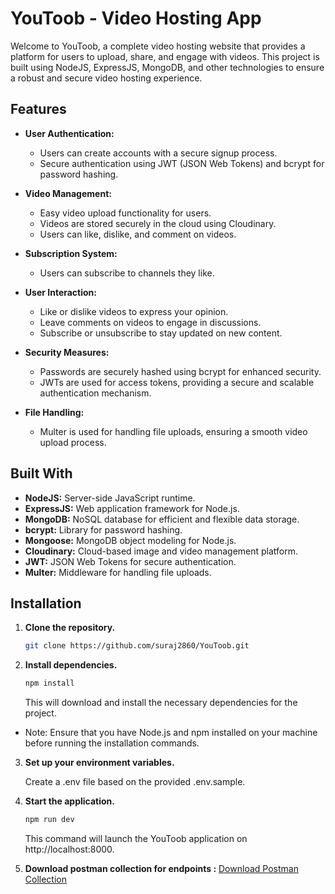# YouToob - Video Hosting App

Welcome to YouToob, a complete video hosting website that provides a platform for users to upload, share, and engage with videos. This project is built using NodeJS, ExpressJS, MongoDB, and other technologies to ensure a robust and secure video hosting experience.

## Features

- **User Authentication:**
  - Users can create accounts with a secure signup process.
  - Secure authentication using JWT (JSON Web Tokens) and bcrypt for password hashing.

- **Video Management:**
  - Easy video upload functionality for users.
  - Videos are stored securely in the cloud using Cloudinary.
  - Users can like, dislike, and comment on videos.

- **Subscription System:**
  - Users can subscribe to channels they like.
  

- **User Interaction:**
  - Like or dislike videos to express your opinion.
  - Leave comments on videos to engage in discussions.
  - Subscribe or unsubscribe to stay updated on new content.

- **Security Measures:**
  - Passwords are securely hashed using bcrypt for enhanced security.
  - JWTs are used for access tokens, providing a secure and scalable authentication mechanism.

- **File Handling:**
  - Multer is used for handling file uploads, ensuring a smooth video upload process.

## Built With

- **NodeJS:** Server-side JavaScript runtime.
- **ExpressJS:** Web application framework for Node.js.
- **MongoDB:** NoSQL database for efficient and flexible data storage.
- **bcrypt:** Library for password hashing.
- **Mongoose:** MongoDB object modeling for Node.js.
- **Cloudinary:** Cloud-based image and video management platform.
- **JWT:** JSON Web Tokens for secure authentication.
- **Multer:** Middleware for handling file uploads.

## Installation

1. **Clone the repository.**
   ```bash
   git clone https://github.com/suraj2860/YouToob.git
2. **Install dependencies.**
    ```bash
    npm install
    ```
   This will download and install the necessary dependencies for the project.

* Note: Ensure that you have Node.js and npm installed on your machine before running the installation commands.

3. **Set up your environment variables.**
    
    Create a .env file based on the provided .env.sample.

4. **Start the application.**
    ```bash
    npm run dev
    ```
    This command will launch the YouToob application on http://localhost:8000.



5. **Download postman collection for endpoints :** [Download Postman Collection](raw_url_of_your_exported_file](https://raw.githubusercontent.com/suraj2860/YouToob/master/youToob%20-%20Video%20Hosting%20App.postman_collection.json)https://raw.githubusercontent.com/suraj2860/YouToob/master/youToob%20-%20Video%20Hosting%20App.postman_collection.json)
